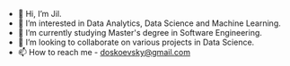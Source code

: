 - 👋 Hi, I’m Jil.
- 👀 I’m interested in Data Analytics, Data Science and Machine Learning.
- 🌱 I’m currently studying Master's degree in Software Engineering. 
- 💞️ I’m looking to collaborate on various projects in Data Science.
- 📫 How to reach me - doskoevsky@gmail.com

<!---
assaciao/assaciao is a ✨ special ✨ repository because its `README.md` (this file) appears on your GitHub profile.
You can click the Preview link to take a look at your changes.
--->
